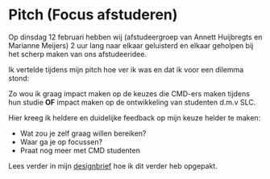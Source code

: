 # Pitch \(Focus afstuderen\)

Op dinsdag 12 februari hebben wij \(afstudeergroep van Annett Huijbregts en Marianne Meijers\) 2 uur lang naar elkaar geluisterd en elkaar geholpen bij het scherp maken van ons afstudeeridee.

Ik vertelde tijdens mijn pitch hoe ver ik was en dat ik voor een dilemma stond:

Zo wou ik graag impact maken op de keuzes die CMD-ers maken tijdens hun studie **OF** impact maken op de ontwikkeling van studenten d.m.v SLC.

Hier kreeg ik heldere en duidelijke feedback op mijn keuze helder te maken:

* Wat zou je zelf graag willen bereiken?
* Waar ga je op focussen?
* Praat nog meer met CMD studenten

Lees verder in mijn [designbrief](https://armandbissesar.gitbook.io/slc-online/~/edit/drafts/-LZUUKlYf9tl5gL0AGSN/plan-van-aanpak/designbrief) hoe ik dit verder heb opgepakt.

